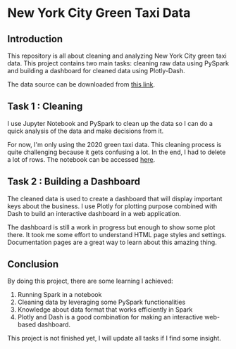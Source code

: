 # New York City Green Taxi Data

## Introduction

This repository is all about cleaning and analyzing New York City green taxi data. This project contains two main tasks: cleaning raw data using PySpark and building a dashboard for cleaned data using Plotly-Dash.

The data source can be downloaded from [this link](https://www1.nyc.gov/site/tlc/about/tlc-trip-record-data.page).


## Task 1 : Cleaning

I use Jupyter Notebook and PySpark to clean up the data so I can do a quick analysis of the data and make decisions from it.

For now, I'm only using the 2020 green taxi data. This cleaning process is quite challenging because it gets confusing a lot. In the end, I had to delete a lot of rows. The notebook can be accessed [here](/NYC%20Green%20Taxi.ipynb).


## Task 2 : Building a Dashboard

The cleaned data is used to create a dashboard that will display important keys about the business. I use Plotly for plotting purpose combined with Dash to build an interactive dashboard in a web application.

The dashboard is still a work in progress but enough to show some plot there. It took me some effort to understand HTML page styles and settings. Documentation pages are a great way to learn about this amazing thing.

## Conclusion

By doing this project, there are some learning I achieved:

1. Running Spark in a notebook
2. Cleaning data by leveraging some PySpark functionalities
3. Knowledge about data format that works efficiently in Spark
4. Plotly and Dash is a good combination for making an interactive web-based dashboard.

This project is not finished yet, I will update all tasks if I find some insight.